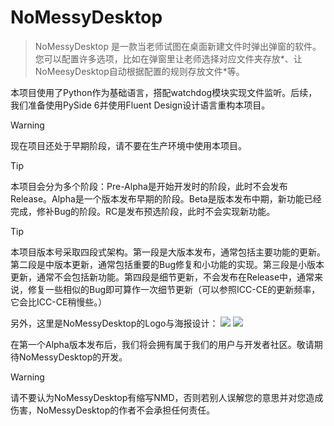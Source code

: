 # NoMessyDesktop

> NoMessyDesktop 是一款当老师试图在桌面新建文件时弹出弹窗的软件。您可以配置许多选项，比如在弹窗里让老师选择对应文件夹存放\*、让NoMeesyDesktop自动根据配置的规则存放文件\*等。

本项目使用了Python作为基础语言，搭配watchdog模块实现文件监听。后续，我们准备使用PySide 6并使用Fluent Design设计语言重构本项目。

> [!WARNING]
> 现在项目还处于早期阶段，请不要在生产环境中使用本项目。

> [!TIP]
> 本项目会分为多个阶段：Pre-Alpha是开始开发时的阶段，此时不会发布Release。Alpha是一个版本发布早期的阶段。Beta是版本发布中期，新功能已经完成，修补Bug的阶段。RC是发布预选阶段，此时不会实现新功能。

> [!TIP]
> 本项目版本号采取四段式架构。第一段是大版本发布，通常包括主要功能的更新。第二段是中版本更新，通常包括重要的Bug修复和小功能的实现。第三段是小版本更新，通常不会包括新功能。第四段是细节更新，不会发布在Release中，通常来说，修复一些相似的Bug即可算作一次细节更新（可以参照ICC-CE的更新频率，它会比ICC-CE稍慢些。）

另外，这里是NoMessyDesktop的Logo与海报设计：
![](https://forum.smart-teach.cn/assets/files/2025-10-02/1759392449-319899-logo.png)
![](https://forum.smart-teach.cn/assets/files/2025-10-02/1759392456-113780-poster.png)

在第一个Alpha版本发布后，我们将会拥有属于我们的用户与开发者社区。敬请期待NoMessyDesktop的开发。

> [!WARNING]
> 请不要认为NoMessyDesktop有缩写NMD，否则若别人误解您的意思并对您造成伤害，NoMessyDesktop的作者不会承担任何责任。
